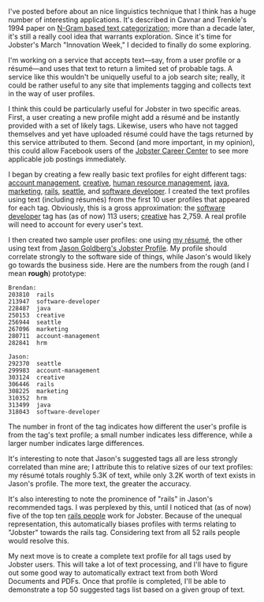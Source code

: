 I've posted before about an nice linguistics technique that I think has a huge number of interesting applications.  It's described in Cavnar and Trenkle's 1994 paper on <a href="http://citeseer.ist.psu.edu/68861.html">N-Gram based text categorization</a>; more than a decade later, it's still a really cool idea that warrants exploration.  Since it's time for Jobster's March "Innovation Week," I decided to finally do some exploring.

I'm working on a service that accepts text&mdash;say, from a user profile or a r&eacute;sum&eacute;&mdash;and uses that text to return a limited set of probable tags.  A service like this wouldn't be uniquelly useful to a job search site; really, it could be rather useful to any site that implements tagging and collects text in the way of user profiles.

I think this could be particularly useful for Jobster in two specific areas.  First, a user creating a new profile might add a r&eacute;sum&eacute; and be instantly provided with a set of likely tags.  Likewise, users who have not tagged themselves and yet have uploaded r&eacute;sum&eacute; could have the tags returned by this service attributed to them.  Second (and more important, in my opinion), this could allow Facebook users of the <a href="http://washington.facebook.com/group.php?gid=2229765339">Jobster Career Center</a> to see more applicable job postings immediately.

I began by creating a few really basic text profiles for eight different tags: <a href="http://jobster.com/find/people/about/account+management">account management</a>, <a href="http://jobster.com/find/people/about/creative">creative</a>, <a href="http://jobster.com/find/people/about/human+resource+management">human resource management</a>, <a href="http://jobster.com/find/people/about/java">java</a>, <a href="http://jobster.com/find/people/about/marketing">marketing</a>, <a href="http://jobster.com/find/people/about/rails">rails</a>, <a href="http://jobster.com/find/people/about/seattle">seattle</a>, and <a href="http://jobster.com/find/people/about/software+developer">software developer</a>.  I created the text profiles using text (including r&eacute;sum&eacute;s) from the first 10 user profiles that appeared for each tag.  Obviously, this is a gross approximation: the <a href="http://jobster.com/find/people/about/software+developer">software developer</a> tag has (as of now) 113 users; <a href="http://jobster.com/find/people/about/creative">creative</a> has 2,759.  A real profile will need to account for every user's text.

I then created two sample user profiles: one using <a href="http://threebrothers.org/brendan/resume/">my r&eacute;sum&eacute;</a>, the other using text from <a href="http://jobster.com/people/jasongoldberg">Jason Goldberg's Jobster Profile</a>.  My profile should correlate strongly to the software side of things, while Jason's would likely go towards the business side.  Here are the numbers from the rough (and I mean <b>rough</b>) prototype:

    Brendan:
    203810  rails
    213947  software-developer
    228487  java
    250153  creative
    256944  seattle
    267096  marketing
    280711  account-management
    282841  hrm

    Jason:
    292370  seattle
    299983  account-management
    303124  creative
    306446  rails
    308225  marketing
    310352  hrm
    313499  java
    318043  software-developer

The number in front of the tag indicates how different the user's profile is from the tag's text profile; a small number indicates less difference, while a larger number indicates large differences.

It's interesting to note that Jason's suggested tags all are less strongly correlated than mine are; I attribute this to relative sizes of our text profiles: my r&eacute;sum&eacute; totals roughly 5.3K of text, while only 3.2K worth of text exists in Jason's profile.  The more text, the greater the accuracy.

It's also interesting to note the prominence of "rails" in Jason's recommended tags.  I was perplexed by this, until I noticed that (as of now) five of the top ten <a href="http://jobster.com/find/people/about/rails">rails people</a> work for Jobster.  Because of the unequal representation, this automatically biases profiles with terms relating to "Jobster" towards the rails tag.  Considering text from all 52 rails people would resolve this.

My next move is to create a complete text profile for all tags used by Jobster users.  This will take a lot of text processing, and I'll have to figure out some good way to automatically extract text from both Word Documents and PDFs.  Once that profile is completed, I'll be able to demonstrate a top 50 suggested tags list based on a given group of text.

